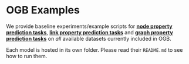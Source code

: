 # OGB Examples

We provide baseline experiments/example scripts for **[node property prediction tasks](https://github.com/snap-stanford/ogb/tree/master/examples/nodepropred)**, **[link property prediction tasks](https://github.com/snap-stanford/ogb/tree/master/examples/linkpropred)** and **[graph property prediction tasks](https://github.com/snap-stanford/ogb/tree/master/examples/graphpropred)** on *all* available datasets currently included in OGB.

Each model is hosted in its own folder.
Please read their `README.md` to see how to run them.
